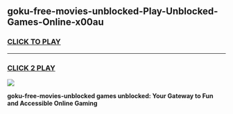 
## goku-free-movies-unblocked-Play-Unblocked-Games-Online-x00au
<h3>
<a href="https://premium76.site?title=goku-free-movies-unblocked&ref=25A">CLICK TO PLAY</a></h3>
<hr>

<h3>
<a href="https://premium76.site?title=goku-free-movies-unblocked&ref=25A">CLICK 2 PLAY</a>
  
</h3>

<a href="https://premium76.site?title=goku-free-movies-unblocked&ref=25A"><img src="https://clearcache.store/games.png"></a>


**goku-free-movies-unblocked games unblocked: Your Gateway to Fun and Accessible Online Gaming**
